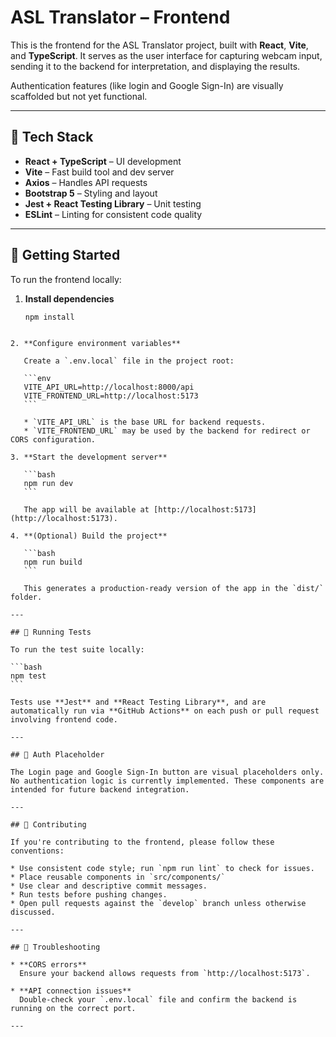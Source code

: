 # ASL Translator – Frontend

This is the frontend for the ASL Translator project, built with **React**, **Vite**, and **TypeScript**. It serves as the user interface for capturing webcam input, sending it to the backend for interpretation, and displaying the results.

Authentication features (like login and Google Sign-In) are visually scaffolded but not yet functional.

---

## 🧰 Tech Stack

- **React + TypeScript** – UI development
- **Vite** – Fast build tool and dev server
- **Axios** – Handles API requests
- **Bootstrap 5** – Styling and layout
- **Jest + React Testing Library** – Unit testing
- **ESLint** – Linting for consistent code quality

---

## 🚀 Getting Started

To run the frontend locally:

1. **Install dependencies**

   ```bash
   npm install
````

2. **Configure environment variables**

   Create a `.env.local` file in the project root:

   ```env
   VITE_API_URL=http://localhost:8000/api
   VITE_FRONTEND_URL=http://localhost:5173
   ```

   * `VITE_API_URL` is the base URL for backend requests.
   * `VITE_FRONTEND_URL` may be used by the backend for redirect or CORS configuration.

3. **Start the development server**

   ```bash
   npm run dev
   ```

   The app will be available at [http://localhost:5173](http://localhost:5173).

4. **(Optional) Build the project**

   ```bash
   npm run build
   ```

   This generates a production-ready version of the app in the `dist/` folder.

---

## 🧪 Running Tests

To run the test suite locally:

```bash
npm test
```

Tests use **Jest** and **React Testing Library**, and are automatically run via **GitHub Actions** on each push or pull request involving frontend code.

---

## 🔐 Auth Placeholder

The Login page and Google Sign-In button are visual placeholders only. No authentication logic is currently implemented. These components are intended for future backend integration.

---

## 🤝 Contributing

If you're contributing to the frontend, please follow these conventions:

* Use consistent code style; run `npm run lint` to check for issues.
* Place reusable components in `src/components/`
* Use clear and descriptive commit messages.
* Run tests before pushing changes.
* Open pull requests against the `develop` branch unless otherwise discussed.

---

## 🐞 Troubleshooting

* **CORS errors**
  Ensure your backend allows requests from `http://localhost:5173`.

* **API connection issues**
  Double-check your `.env.local` file and confirm the backend is running on the correct port.

---
